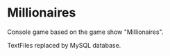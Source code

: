 # Millionaires
Console game based on the game show "Millionaires".

TextFiles replaced by MySQL database.

